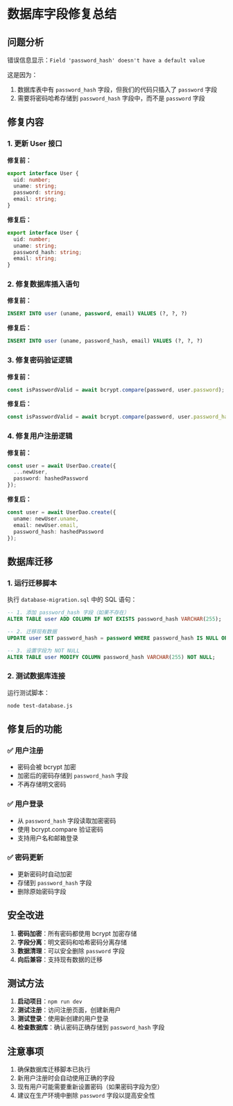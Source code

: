 # 数据库字段修复总结

## 问题分析

错误信息显示：`Field 'password_hash' doesn't have a default value`

这是因为：
1. 数据库表中有 `password_hash` 字段，但我们的代码只插入了 `password` 字段
2. 需要将密码哈希存储到 `password_hash` 字段中，而不是 `password` 字段

## 修复内容

### 1. 更新 User 接口
**修复前：**
```typescript
export interface User {
  uid: number;
  uname: string;
  password: string;
  email: string;
}
```

**修复后：**
```typescript
export interface User {
  uid: number;
  uname: string;
  password_hash: string;
  email: string;
}
```

### 2. 修复数据库插入语句
**修复前：**
```sql
INSERT INTO user (uname, password, email) VALUES (?, ?, ?)
```

**修复后：**
```sql
INSERT INTO user (uname, password_hash, email) VALUES (?, ?, ?)
```

### 3. 修复密码验证逻辑
**修复前：**
```typescript
const isPasswordValid = await bcrypt.compare(password, user.password);
```

**修复后：**
```typescript
const isPasswordValid = await bcrypt.compare(password, user.password_hash);
```

### 4. 修复用户注册逻辑
**修复前：**
```typescript
const user = await UserDao.create({
  ...newUser,
  password: hashedPassword
});
```

**修复后：**
```typescript
const user = await UserDao.create({
  uname: newUser.uname,
  email: newUser.email,
  password_hash: hashedPassword
});
```

## 数据库迁移

### 1. 运行迁移脚本
执行 `database-migration.sql` 中的 SQL 语句：

```sql
-- 1. 添加 password_hash 字段（如果不存在）
ALTER TABLE user ADD COLUMN IF NOT EXISTS password_hash VARCHAR(255);

-- 2. 迁移现有数据
UPDATE user SET password_hash = password WHERE password_hash IS NULL OR password_hash = '';

-- 3. 设置字段为 NOT NULL
ALTER TABLE user MODIFY COLUMN password_hash VARCHAR(255) NOT NULL;
```

### 2. 测试数据库连接
运行测试脚本：
```bash
node test-database.js
```

## 修复后的功能

### ✅ 用户注册
- 密码会被 bcrypt 加密
- 加密后的密码存储到 `password_hash` 字段
- 不再存储明文密码

### ✅ 用户登录
- 从 `password_hash` 字段读取加密密码
- 使用 bcrypt.compare 验证密码
- 支持用户名和邮箱登录

### ✅ 密码更新
- 更新密码时自动加密
- 存储到 `password_hash` 字段
- 删除原始密码字段

## 安全改进

1. **密码加密**：所有密码都使用 bcrypt 加密存储
2. **字段分离**：明文密码和哈希密码分离存储
3. **数据清理**：可以安全删除 `password` 字段
4. **向后兼容**：支持现有数据的迁移

## 测试方法

1. **启动项目**：`npm run dev`
2. **测试注册**：访问注册页面，创建新用户
3. **测试登录**：使用新创建的用户登录
4. **检查数据库**：确认密码正确存储到 `password_hash` 字段

## 注意事项

1. 确保数据库迁移脚本已执行
2. 新用户注册时会自动使用正确的字段
3. 现有用户可能需要重新设置密码（如果密码字段为空）
4. 建议在生产环境中删除 `password` 字段以提高安全性 